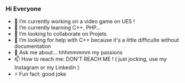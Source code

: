 ###  Hi Everyone
- 🔭 I’m currently working on a video game on UE5 !
- 🌱 I’m currently learning C++, PHP...
- 👯 I’m looking to collaborate on Projets
- 🤔 I’m looking for help with C++ because it's a little difficulte without documentation
- 💬 Ask me about... hhhmmmmm my passions 
- 📫 How to reach me: DON'T REACH ME ! ( just jocking, use my Instagram or my Linkedin )
- ⚡ Fun fact: good joke
<p align=center>
<!--
**Lucky31001/Lucky31001** is a ✨ _special_ ✨ repository because its `README.md` (this file) appears on your GitHub profile.

Here are some ideas to get you started:


-->
